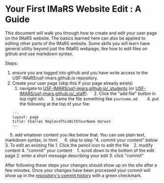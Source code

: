 # Your First IMaRS Website Edit : A Guide

This document will walk you through how to create and edit your user page on the IMaRS website.
The basics learned here can also be applied to editing other parts of the IMaRS website.
Some skills you will learn have general utility beyond just the IMaRS webpage, like how to edit files on github and use markdown syntax.

Steps:
1. ensure you are logged into github and you have write access to the USF-IMaRS/usf-imars.github.io repository.
2. Create your user page (skip this if your page already exists)
    1. navigate to [USF-IMARS/usf-imars.github.io/_students](https://github.com/USF-IMARS/usf-imars.github.io/tree/master/_students) (or [USF-IMARS/usf-imars.github.io/_staff](https://github.com/USF-IMARS/usf-imars.github.io/tree/master/_staff)).
    2. Click the "add file" button in top right ish.
    3. name the file something like `yourname.md`    
    4. put the following at the top of your file:
      ```
      ---
      layout: page
      title: Charles ReplaceThisWithYourName Darwin
      ---
      ```
    5. add whatever content you like below that. You can use plain text, markdown syntax, or html.
    6. skip to step "4. commit your content" below
3. To edit an existing file
    1. Click the pencil icon to edit the file    
    2. modify content
4. "commit" your content    
    1. scroll down to the bottom of the edit page
    2. enter a short message describing your edit
    3. click "commit"

After following these steps your changes should show up on the site after a few minutes.
Once your changes have been processed your commit will show up in the [repository's commit history](https://github.com/USF-IMARS/usf-imars.github.io/commits/master) with a green checkmark.
